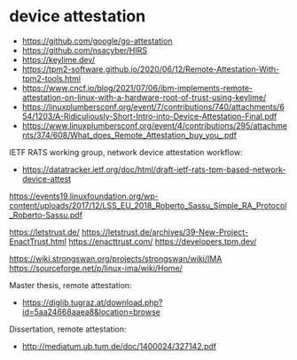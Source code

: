 # device attestation

* https://github.com/google/go-attestation
* https://github.com/nsacyber/HIRS
* https://keylime.dev/
* https://tpm2-software.github.io/2020/06/12/Remote-Attestation-With-tpm2-tools.html
* https://www.cncf.io/blog/2021/07/06/ibm-implements-remote-attestation-on-linux-with-a-hardware-root-of-trust-using-keylime/
* https://linuxplumbersconf.org/event/7/contributions/740/attachments/654/1203/A-Ridiculiously-Short-Intro-into-Device-Attestation-Final.pdf
* https://www.linuxplumbersconf.org/event/4/contributions/295/attachments/374/608/What_does_Remote_Attestation_buy_you_.pdf

IETF RATS working group, network device attestation workflow:
* https://datatracker.ietf.org/doc/html/draft-ietf-rats-tpm-based-network-device-attest

https://events19.linuxfoundation.org/wp-content/uploads/2017/12/LSS_EU_2018_Roberto_Sassu_Simple_RA_Protocol_Roberto-Sassu.pdf

https://letstrust.de/
https://letstrust.de/archives/39-New-Project-EnactTrust.html
https://enacttrust.com/
https://developers.tpm.dev/

https://wiki.strongswan.org/projects/strongswan/wiki/IMA
https://sourceforge.net/p/linux-ima/wiki/Home/

Master thesis, remote attestation:
* https://diglib.tugraz.at/download.php?id=5aa24668aaea8&location=browse

Dissertation, remote attestation:
* http://mediatum.ub.tum.de/doc/1400024/327142.pdf
